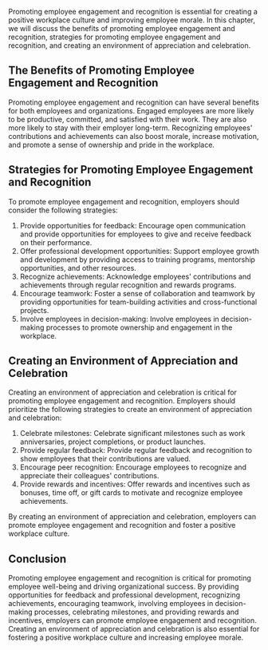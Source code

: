 
Promoting employee engagement and recognition is essential for creating a positive workplace culture and improving employee morale. In this chapter, we will discuss the benefits of promoting employee engagement and recognition, strategies for promoting employee engagement and recognition, and creating an environment of appreciation and celebration.

The Benefits of Promoting Employee Engagement and Recognition
-------------------------------------------------------------

Promoting employee engagement and recognition can have several benefits for both employees and organizations. Engaged employees are more likely to be productive, committed, and satisfied with their work. They are also more likely to stay with their employer long-term. Recognizing employees' contributions and achievements can also boost morale, increase motivation, and promote a sense of ownership and pride in the workplace.

Strategies for Promoting Employee Engagement and Recognition
------------------------------------------------------------

To promote employee engagement and recognition, employers should consider the following strategies:

1. Provide opportunities for feedback: Encourage open communication and provide opportunities for employees to give and receive feedback on their performance.
2. Offer professional development opportunities: Support employee growth and development by providing access to training programs, mentorship opportunities, and other resources.
3. Recognize achievements: Acknowledge employees' contributions and achievements through regular recognition and rewards programs.
4. Encourage teamwork: Foster a sense of collaboration and teamwork by providing opportunities for team-building activities and cross-functional projects.
5. Involve employees in decision-making: Involve employees in decision-making processes to promote ownership and engagement in the workplace.

Creating an Environment of Appreciation and Celebration
-------------------------------------------------------

Creating an environment of appreciation and celebration is critical for promoting employee engagement and recognition. Employers should prioritize the following strategies to create an environment of appreciation and celebration:

1. Celebrate milestones: Celebrate significant milestones such as work anniversaries, project completions, or product launches.
2. Provide regular feedback: Provide regular feedback and recognition to show employees that their contributions are valued.
3. Encourage peer recognition: Encourage employees to recognize and appreciate their colleagues' contributions.
4. Provide rewards and incentives: Offer rewards and incentives such as bonuses, time off, or gift cards to motivate and recognize employee achievements.

By creating an environment of appreciation and celebration, employers can promote employee engagement and recognition and foster a positive workplace culture.

Conclusion
----------

Promoting employee engagement and recognition is critical for promoting employee well-being and driving organizational success. By providing opportunities for feedback and professional development, recognizing achievements, encouraging teamwork, involving employees in decision-making processes, celebrating milestones, and providing rewards and incentives, employers can promote employee engagement and recognition. Creating an environment of appreciation and celebration is also essential for fostering a positive workplace culture and increasing employee morale.
